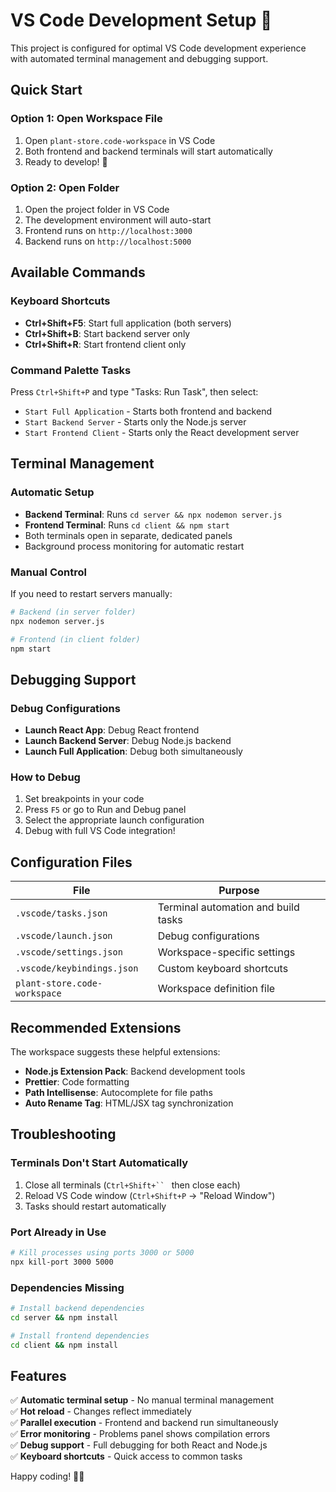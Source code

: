 # VS Code Development Setup 🚀

This project is configured for optimal VS Code development experience with automated terminal management and debugging support.

## Quick Start

### Option 1: Open Workspace File
1. Open `plant-store.code-workspace` in VS Code
2. Both frontend and backend terminals will start automatically
3. Ready to develop! 🎉

### Option 2: Open Folder
1. Open the project folder in VS Code
2. The development environment will auto-start
3. Frontend runs on `http://localhost:3000`
4. Backend runs on `http://localhost:5000`

## Available Commands

### Keyboard Shortcuts
- **Ctrl+Shift+F5**: Start full application (both servers)
- **Ctrl+Shift+B**: Start backend server only
- **Ctrl+Shift+R**: Start frontend client only

### Command Palette Tasks
Press `Ctrl+Shift+P` and type "Tasks: Run Task", then select:
- `Start Full Application` - Starts both frontend and backend
- `Start Backend Server` - Starts only the Node.js server
- `Start Frontend Client` - Starts only the React development server

## Terminal Management

### Automatic Setup
- **Backend Terminal**: Runs `cd server && npx nodemon server.js`
- **Frontend Terminal**: Runs `cd client && npm start`
- Both terminals open in separate, dedicated panels
- Background process monitoring for automatic restart

### Manual Control
If you need to restart servers manually:
```bash
# Backend (in server folder)
npx nodemon server.js

# Frontend (in client folder)  
npm start
```

## Debugging Support

### Debug Configurations
- **Launch React App**: Debug React frontend
- **Launch Backend Server**: Debug Node.js backend  
- **Launch Full Application**: Debug both simultaneously

### How to Debug
1. Set breakpoints in your code
2. Press `F5` or go to Run and Debug panel
3. Select the appropriate launch configuration
4. Debug with full VS Code integration!

## Configuration Files

| File | Purpose |
|------|---------|
| `.vscode/tasks.json` | Terminal automation and build tasks |
| `.vscode/launch.json` | Debug configurations |
| `.vscode/settings.json` | Workspace-specific settings |
| `.vscode/keybindings.json` | Custom keyboard shortcuts |
| `plant-store.code-workspace` | Workspace definition file |

## Recommended Extensions

The workspace suggests these helpful extensions:
- **Node.js Extension Pack**: Backend development tools
- **Prettier**: Code formatting
- **Path Intellisense**: Autocomplete for file paths
- **Auto Rename Tag**: HTML/JSX tag synchronization

## Troubleshooting

### Terminals Don't Start Automatically
1. Close all terminals (`Ctrl+Shift+`` ` then close each)
2. Reload VS Code window (`Ctrl+Shift+P` → "Reload Window")
3. Tasks should restart automatically

### Port Already in Use
```bash
# Kill processes using ports 3000 or 5000
npx kill-port 3000 5000
```

### Dependencies Missing
```bash
# Install backend dependencies
cd server && npm install

# Install frontend dependencies  
cd client && npm install
```

## Features

✅ **Automatic terminal setup** - No manual terminal management  
✅ **Hot reload** - Changes reflect immediately  
✅ **Parallel execution** - Frontend and backend run simultaneously  
✅ **Error monitoring** - Problems panel shows compilation errors  
✅ **Debug support** - Full debugging for both React and Node.js  
✅ **Keyboard shortcuts** - Quick access to common tasks  

Happy coding! 🌿💚
